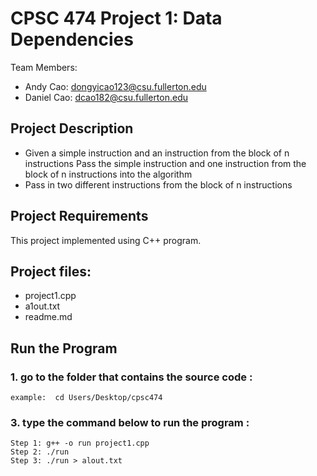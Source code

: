 # CPSC 474 Project 1: Data Dependencies

Team Members:
* Andy Cao: dongyicao123@csu.fullerton.edu 
* Daniel Cao: dcao182@csu.fullerton.edu
## Project Description
* Given a simple instruction and an instruction from the block of n instructions
Pass the simple instruction and one instruction from the block of n instructions into the
algorithm
* Pass in two different instructions from the block of n instructions
## Project Requirements
This project implemented using C++ program.

## Project files: 
 * project1.cpp
 * a1out.txt
 * readme.md 

## Run the Program
### 1. go to the folder that contains the source code :
    example:  cd Users/Desktop/cpsc474

### 3. type the command below to run the program : 
    Step 1: g++ -o run project1.cpp
    Step 2: ./run
    Step 3: ./run > alout.txt